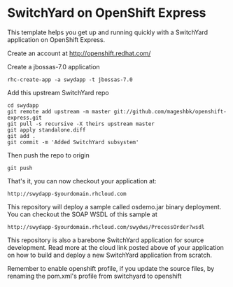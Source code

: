SwitchYard on OpenShift Express
===============================

This template helps you get up and running quickly with a SwitchYard application on
OpenShift Express.

Create an account at http://openshift.redhat.com/

Create a jbossas-7.0 application

    rhc-create-app -a swydapp -t jbossas-7.0

Add this upstream SwitchYard repo

    cd swydapp
    git remote add upstream -m master git://github.com/mageshbk/openshift-express.git
    git pull -s recursive -X theirs upstream master
    git apply standalone.diff
    git add .
    git commit -m 'Added SwitchYard subsystem'

Then push the repo to origin

    git push

That's it, you can now checkout your application at:

    http://swydapp-$yourdomain.rhcloud.com

This repository will deploy a sample called osdemo.jar binary deployment. You can
checkout the SOAP WSDL of this sample at

    http://swydapp-$yourdomain.rhcloud.com/swydws/ProcessOrder?wsdl

This repository is also a barebone SwitchYard application for source development.
Read more at the cloud link posted above of your application on how to build and
deploy a new SwitchYard application from scratch.

Remember to enable openshift profile, if you update the source files, by renaming
the pom.xml's profile from 
    <id>switchyard</id>
to
    <id>openshift</id>
